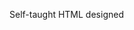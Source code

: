 Self-taught HTML designed
              
 
 
 
      
 
 
                                                                                                                                                                                                                                                                      